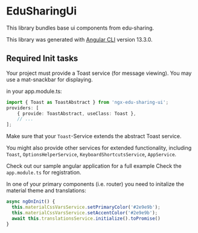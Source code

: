 # EduSharingUi

This library bundles base ui components from edu-sharing.

This library was generated with [Angular CLI](https://github.com/angular/angular-cli) version 13.3.0.

## Required Init tasks

Your project must provide a Toast service (for message viewing). You may use a mat-snackbar for displaying.

in your app.module.ts:

```ts
import { Toast as ToastAbstract } from 'ngx-edu-sharing-ui';
providers: [
    { provide: ToastAbstract, useClass: Toast },
    // ...
];
```

Make sure that your `Toast`-Service extends the abstract Toast service.

You might also provide other services for extended functionality, including
`Toast`, `OptionsHelperService`, `KeyboardShortcutsService`, `AppService`.

Check out our sample angular application for a full example
Check the `app.module.ts` for registration.

In one of your primary components (i.e. router) you need to initalize the material theme and translations:

```ts
async ngOnInit() {
  this.materialCssVarsService.setPrimaryColor('#2e9e9b');
  this.materialCssVarsService.setAccentColor('#2e9e9b');
  await this.translationsService.initialize().toPromise()
}
```
